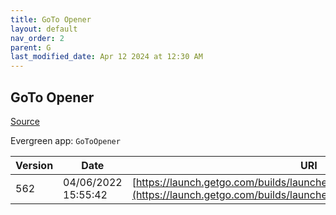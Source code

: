 ```yaml
---
title: GoTo Opener
layout: default
nav_order: 2
parent: G
last_modified_date: Apr 12 2024 at 12:30 AM
---
```


## GoTo Opener

[Source](https://support.goto.com/meeting/help/what-is-the-multi-user-launcher-opener-msi)

Evergreen app: `GoToOpener`

| Version | Date                | URI                                                                                                                                          |
| ------- | ------------------- | -------------------------------------------------------------------------------------------------------------------------------------------- |
| 562     | 04/06/2022 15:55:42 | [https://launch.getgo.com/builds/launcher/562/GoToOpenerMultiUser.msi](https://launch.getgo.com/builds/launcher/562/GoToOpenerMultiUser.msi) |
